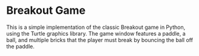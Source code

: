 # Breakout Game

This is a simple implementation of the classic Breakout game in Python, using the Turtle graphics library. The game window features a paddle, a ball, and multiple bricks that the player must break by bouncing the ball off the paddle.
